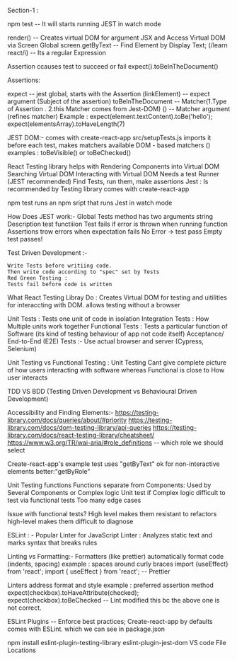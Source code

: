 Section-1 :

npm test -- It will starts running JEST in watch mode

render(<File/>) -- Creates virtual DOM for argument JSX and Access Virtual DOM via Screen Global
screen.getByText -- Find Element by Display Text;
(/learn react/i) -- Its a regular Expression

Assertion ccauses test to succeed or fail
expect().toBeInTheDocument()

Assertions:

expect -- jest global, starts with the Assertion
(linkElement) -- expect argument (Subject of the assertion)
toBeInTheDocument -- Matcher(1.Type of Assertion . 2.this Matcher comes from Jest-DOM)
() -- Matcher argument (refines matcher)
Example :
expect(element.textContent).toBe('hello');
expect(elementsArray).toHaveLength(7)

JEST DOM:-
comes with create-react-app
src/setupTests.js imports it before each test, makes matchers available
DOM - based matchers ()
examples : toBeVisible() or toBeChecked()

React Testing library helps with
Rendering Components into Virtual DOM
Searching Virtual DOM
Interacting with Virtual DOM
Needs a test Runner (JEST recommended)
Find Tests, run them, make assertions
Jest :
Is recommended by Testing library
comes with create-react-app

npm test runs an npm sript that runs Jest in watch mode

How Does JEST work:-
Global Tests method has two arguments
string Description
test functiiion
Test fails if error is thrown when running function
Assertions trow errors when expectation fails
No Error -> test pass
Empty test passes!

Test Driven Development :-

    Write Tests before writiing code.
    Then write code according to "spec" set by Tests
    Red Green Testing :
    Tests fail before code is written

What React Testing Libray Do :
Creates Virtual DOM for testing and uitilities for interaccting with DOM. allows testing without a browser

Unit Tests :
Tests one unit of code in isolation
Integration Tests :
How Multiple units work together
Functional Tests :
Tests a particular function of Software (its kind of testing behaviour of app not code itself)
Acceptance/ End-to-End (E2E) Tests :-
Use actual browser and server (Cypress, Selenium)

Unit Testing vs Functional Testing :
Unit Testing Cant give complete picture of how users interacting with software whereas Functional is close to How user interacts

TDD VS BDD (Testing Driven Development vs Behavioural Driven Development)

Accessibility and Finding Elements:-
https://testing-library.com/docs/queries/about/#priority
https://testing-library.com/docs/dom-testing-library/api-queries
https://testing-library.com/docs/react-testing-library/cheatsheet/
https://www.w3.org/TR/wai-aria/#role_definitions -- which role we should select

Create-react-app's example test uses "getByText"
ok for non-interactive elements
better:"getByRole"

Unit Testing functions
Functions separate from Components:
Used by Several Components or Complex logic
Unit test if
Complex logic difficult to test via functional tests
Too many edge cases

Issue with functional tests?
High level makes them resistant to refactors
high-level makes them difficult to diagnose

ESLint : - Popular Linter for JavaScript
Linter : Analyzes static text and marks syntax that breaks rules

Linting vs Formatting:-
Formatters (like prettier) automatically format code (indents, spacing)
example : spaces around curly braces
import {useEffect} from 'react';
import { useEffect } from 'react'; -- Prettier

Linters address format and style
example : preferred assertion method
expect(checkbox).toHaveAttribute(checked);
expect(checkbox).toBeChecked -- Lint modified this bc the above one is not correct.

ESLint Plugins -- Enforce best practices;
Create-react-app by defaults comes with ESLint. which we can see in package.json

npm install eslint-plugin-testing-library eslint-plugin-jest-dom
VS code File Locations
